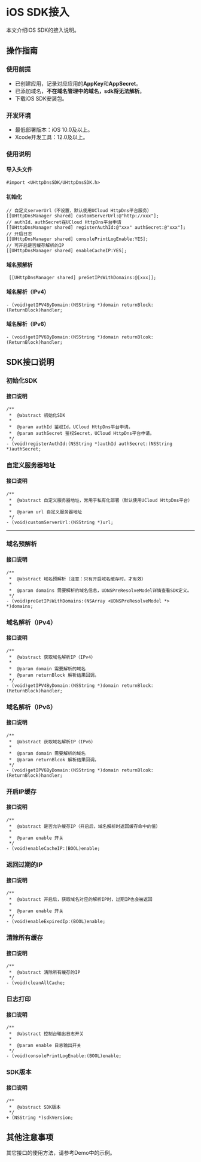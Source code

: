 # iOS SDK接入

本文介绍iOS SDK的接入说明。

## 操作指南

### 使用前提
* 已创建应用，记录对应应用的**AppKey**和**AppSecret**。
* 已添加域名，**不在域名管理中的域名，sdk将无法解析**。
* 下载iOS SDK安装包。


### 开发环境
* 最低部署版本：iOS 10.0及以上。
* Xcode开发工具：12.0及以上。


### 使用说明

#### 导入头文件
```oc
#import <UHttpDnsSDK/UHttpDnsSDK.h>
```

#### 初始化
```oc
// 自定义serverUrl（不设置，默认使用UCloud HttpDns平台服务）
[[UHttpDnsManager shared] customServerUrl:@"http://xxx"];
// authId、authSecret在UCloud HttpDns平台申请
[[UHttpDnsManager shared] registerAuthId:@"xxx" authSecret:@"xxx"];
// 开启日志
[[UHttpDnsManager shared] consolePrintLogEnable:YES];
// 可开启是否缓存解析的IP
[[UHttpDnsManager shared] enableCacheIP:YES];
```

#### 域名预解析
```oc
 [[UHttpDnsManager shared] preGetIPsWithDomains:@[xxx]];
```

#### 域名解析（IPv4）
```oc
- (void)getIPV4ByDomain:(NSString *)domain returnBlock:(ReturnBlock)handler;
```

#### 域名解析（IPv6）
```oc
- (void)getIPV6ByDomain:(NSString *)domain returnBlcok:(ReturnBlock)handler;
```

## SDK接口说明

### 初始化SDK
    
#### 接口说明

```oc
/**
 *  @abstract 初始化SDK
 *
 *  @param authId 鉴权Id，UCloud HttpDns平台申请。
 *  @param authSecret 鉴权Secret，UCloud HttpDns平台申请。
 */
- (void)registerAuthId:(NSString *)authId authSecret:(NSString *)authSecret;
```

### 自定义服务器地址

#### 接口说明

```oc
/**
 *  @abstract 自定义服务器地址，常用于私有化部署（默认使用UCloud HttpDns平台）
 *
 *  @param url 自定义服务器地址
 */
- (void)customServerUrl:(NSString *)url;
```
-------

### 域名预解析

#### 接口说明

```oc
/**
 *  @abstract 域名预解析（注意：只有开启域名缓存时，才有效）
 *
 *  @param domains 需要解析的域名信息，UDNSPreResolveModel详情查看SDK定义。
 */
- (void)preGetIPsWithDomains:(NSArray <UDNSPreResolveModel *> *)domains;
```

### 域名解析（IPv4）

#### 接口说明

```oc
/**
 *  @abstract 获取域名解析IP（IPv4）
 *
 *  @param domain 需要解析的域名
 *  @param returnBlock 解析结果回调。
 */
- (void)getIPV4ByDomain:(NSString *)domain returnBlock:(ReturnBlock)handler;
```

### 域名解析（IPv6）

#### 接口说明

```oc
/**
 *  @abstract 获取域名解析IP（IPv6）
 *
 *  @param domain 需要解析的域名
 *  @param returnBlcok 解析结果回调。
 */
- (void)getIPV6ByDomain:(NSString *)domain returnBlcok:(ReturnBlock)handler;
```

### 开启IP缓存

#### 接口说明

```oc
/**
 *  @abstract 是否允许缓存IP（开启后，域名解析时返回缓存命中的值）
 *
 *  @param enable 开关
 */
- (void)enableCacheIP:(BOOL)enable;
```

### 返回过期的IP

#### 接口说明

```oc
/**
 *  @abstract 开启后，获取域名对应的解析IP时，过期IP也会被返回
 *
 *  @param enable 开关
 */
- (void)enableExpiredIp:(BOOL)enable;
```

### 清除所有缓存

#### 接口说明

```oc
/**
 *  @abstract 清除所有缓存的IP
 */
- (void)cleanAllCache;
```

### 日志打印

#### 接口说明

```oc
/**
 *  @abstract 控制台输出日志开关
 *
 *  @param enable 日志输出开关
 */
- (void)consolePrintLogEnable:(BOOL)enable;
```

### SDK版本

#### 接口说明

```oc
/**
 *  @abstract SDK版本
 */
+ (NSString *)sdkVersion;
```

## 其他注意事项

其它接口的使用方法，请参考Demo中的示例。
        

	

        

	
